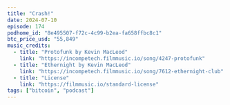 ```yaml
---
title: "Crash!"
date: 2024-07-10
episode: 174
podhome_id: "8e495507-f72c-4c99-b2ea-fa658ffbc8c1"
btc_price_usd: "55,849"
music_credits:
  - title: "Protofunk by Kevin MacLeod"
    link: "https://incompetech.filmmusic.io/song/4247-protofunk"
  - title: "Ethernight by Kevin MacLeod"
    link: "https://incompetech.filmmusic.io/song/7612-ethernight-club"
  - title: "License"
    link: "https://filmmusic.io/standard-license"
tags: ["bitcoin", "podcast"]
---
```

